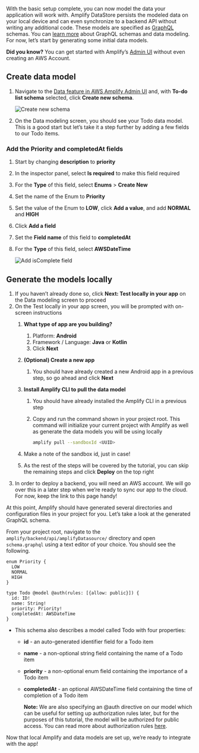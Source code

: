 With the basic setup complete, you can now model the data your application will work with. Amplify DataStore persists the modeled data on your local device and can even synchronize to a backend API without writing any additional code. These models are specified as [GraphQL](http://graphql.org/) schemas. You can [learn more](~/cli/graphql-transformer/overview.md) about GraphQL schemas and data modeling. For now, let’s start by generating some initial data models.

<amplify-callout>

**Did you know?** You can get started with Amplify’s [Admin UI](https://sandbox.amplifyapp.com/) without even creating an AWS Account.

</amplify-callout>

## Create data model

1. Navigate to the [Data feature in AWS Amplify Admin UI](https://sandbox.amplifyapp.com/start#datastore) and, with **To-do list schema** selected, click **Create new schema**.

    ![Create new schema](~/images/lib/getting-started/android/generate-model-admin-ui-create.png)

2. On the Data modeling screen, you should see your Todo data model.  This is a good start but let’s take it a step further by adding a few fields to our Todo items.

### Add the Priority and completedAt fields

1. Start by changing **description** to **priority**
2. In the inspector panel, select **Is required** to make this field required
3. For the **Type** of this field, select **Enums** > **Create New**
4. Set the name of the Enum to **Priority**
5. Set the value of the Enum to **LOW**, click **Add a value**, and add **NORMAL** and **HIGH**
6. Click **Add a field**
7. Set the **Field name** of this field to **completedAt**
8. For the **Type** of this field, select **AWSDateTime**

     ![Add isComplete field](~/images/lib/getting-started/android/generate-model-admin-ui-field.gif)


## Generate the models locally

1. If you haven’t already done so, click **Next: Test locally in your app** on the Data modeling screen to proceed
2. On the Test locally in your app screen, you will be prompted with on-screen instructions
    1. **What type of app are you building?**
        1. Platform: **Android**
        2. Framework / Language: **Java** or **Kotlin**
        3. Click **Next**
    2. **(Optional) Create a new app**
        1. You should have already created a new Android app in a previous step, so go ahead and click **Next**
    3. **Install Amplify CLI to pull the data model**
        1. You should have already installed the Amplify CLI in a previous step
        2. Copy and run the command shown in your project root. This command will initialize your current project with Amplify as well as generate the data models you will be using locally
            
            ```bash
            amplify pull --sandboxId <UUID>
            ```
            
    4. Make a note of the sandbox id, just in case!
    5. As the rest of the steps will be covered by the tutorial, you can skip the remaining steps and click **Deploy** on the top right
3. In order to deploy a backend, you will need an AWS account. We will go over this in a later step when we’re ready to sync our app to the cloud. For now, keep the link to this page handy!

At this point, Amplify should have generated several directories and configuration files in your project for you. Let’s take a look at the generated GraphQL schema.

From your project root, navigate to the `amplify/backend/api/amplifyDatasource/` directory and open `schema.graphql` using a text editor of your choice. You should see the following.

```
enum Priority {
  LOW
  NORMAL
  HIGH
}

type Todo @model @auth(rules: [{allow: public}]) {
  id: ID!
  name: String!
  priority: Priority!
  completedAt: AWSDateTime
}
```

- This schema also describes a model called Todo with four properties:
    - **id** - an auto-generated identifier field for a Todo item
    - **name** - a non-optional string field containing the name of a Todo item
    - **priority** - a non-optional enum field containing the importance of a Todo item
    - **completedAt** - an optional AWSDateTime field containing the time of completion of a Todo item

        <amplify-callout>

        **Note:** We are also specifying an @auth directive on our model which can be useful for setting up authorization rules later, but for the purposes of this tutorial, the model will be authorized for public access. You can read more about authorization rules [here](https://docs.amplify.aws/lib/datastore/setup-auth-rules/q/platform/android).

        </amplify-callout>

Now that local Amplify and data models are set up, we’re ready to integrate with the app!